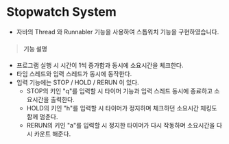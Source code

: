 # Stopwatch System
- 자바의 Thread 와 Runnabler 기능을 사용하여 스톱워치 기능을 구현하였습니다.

> #### 기능 설명
- 프로그램 실행 시 시간이 1씩 증가함과 동시에 소요시간을 체크한다.
- 타임 스레드와 입력 스레드가 동시에 동작한다.
- 입력 기능에는 STOP / HOLD / RERUN 이 있다.
  * STOP의 키인 "q"를 입력할 시 타이머 기능과 입력 스레드 동시에 종료하고 소요시간을 출력한다.
  * HOLD의 키인 "h"를 입력할 시 타이머가 정지하며 체크하던 소요시간 체킹도 함께 멈춘다.
  * RERUN의 키인 "a"를 입력할 시 정지한 타이머가 다시 작동하며 소요시간을 다시 카운트 해준다.
